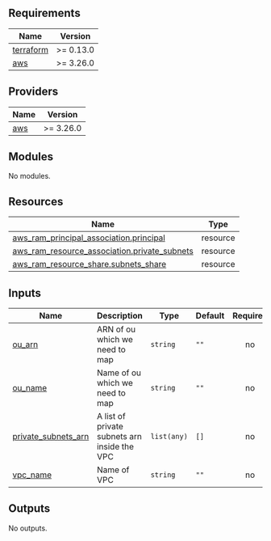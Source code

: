 <!-- BEGIN_TF_DOCS -->
## Requirements

| Name | Version |
|------|---------|
| <a name="requirement_terraform"></a> [terraform](#requirement\_terraform) | >= 0.13.0 |
| <a name="requirement_aws"></a> [aws](#requirement\_aws) | >= 3.26.0 |

## Providers

| Name | Version |
|------|---------|
| <a name="provider_aws"></a> [aws](#provider\_aws) | >= 3.26.0 |

## Modules

No modules.

## Resources

| Name | Type |
|------|------|
| [aws_ram_principal_association.principal](https://registry.terraform.io/providers/hashicorp/aws/latest/docs/resources/ram_principal_association) | resource |
| [aws_ram_resource_association.private_subnets](https://registry.terraform.io/providers/hashicorp/aws/latest/docs/resources/ram_resource_association) | resource |
| [aws_ram_resource_share.subnets_share](https://registry.terraform.io/providers/hashicorp/aws/latest/docs/resources/ram_resource_share) | resource |

## Inputs

| Name | Description | Type | Default | Required |
|------|-------------|------|---------|:--------:|
| <a name="input_ou_arn"></a> [ou\_arn](#input\_ou\_arn) | ARN of ou which we need to map | `string` | `""` | no |
| <a name="input_ou_name"></a> [ou\_name](#input\_ou\_name) | Name of ou which we need to map | `string` | `""` | no |
| <a name="input_private_subnets_arn"></a> [private\_subnets\_arn](#input\_private\_subnets\_arn) | A list of private subnets arn inside the VPC | `list(any)` | `[]` | no |
| <a name="input_vpc_name"></a> [vpc\_name](#input\_vpc\_name) | Name of VPC | `string` | `""` | no |

## Outputs

No outputs.
<!-- END_TF_DOCS -->